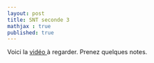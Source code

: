 ```yaml
---
layout: post
title: SNT seconde 3
mathjax : true
published: true
---
```

Voici la 
 <a href="http://christophebertault.fr/](https://www.youtube.com/watch?v=nsit9vbPlk4"> vidéo  </a> à regarder.
Prenez quelques notes.

